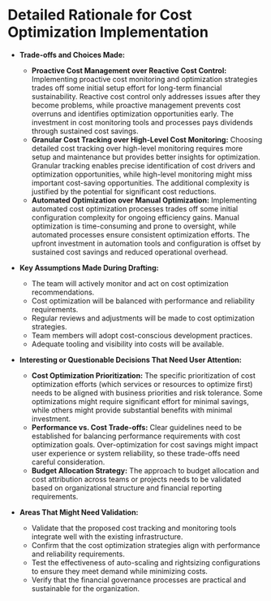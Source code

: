 # Detailed Rationale for Cost Optimization Implementation

*   **Trade-offs and Choices Made:**
    *   **Proactive Cost Management over Reactive Cost Control:** Implementing proactive cost monitoring and optimization strategies trades off some initial setup effort for long-term financial sustainability. Reactive cost control only addresses issues after they become problems, while proactive management prevents cost overruns and identifies optimization opportunities early. The investment in cost monitoring tools and processes pays dividends through sustained cost savings.
    *   **Granular Cost Tracking over High-Level Cost Monitoring:** Choosing detailed cost tracking over high-level monitoring requires more setup and maintenance but provides better insights for optimization. Granular tracking enables precise identification of cost drivers and optimization opportunities, while high-level monitoring might miss important cost-saving opportunities. The additional complexity is justified by the potential for significant cost reductions.
    *   **Automated Optimization over Manual Optimization:** Implementing automated cost optimization processes trades off some initial configuration complexity for ongoing efficiency gains. Manual optimization is time-consuming and prone to oversight, while automated processes ensure consistent optimization efforts. The upfront investment in automation tools and configuration is offset by sustained cost savings and reduced operational overhead.

*   **Key Assumptions Made During Drafting:**
    *   The team will actively monitor and act on cost optimization recommendations.
    *   Cost optimization will be balanced with performance and reliability requirements.
    *   Regular reviews and adjustments will be made to cost optimization strategies.
    *   Team members will adopt cost-conscious development practices.
    *   Adequate tooling and visibility into costs will be available.

*   **Interesting or Questionable Decisions That Need User Attention:**
    *   **Cost Optimization Prioritization:** The specific prioritization of cost optimization efforts (which services or resources to optimize first) needs to be aligned with business priorities and risk tolerance. Some optimizations might require significant effort for minimal savings, while others might provide substantial benefits with minimal investment.
    *   **Performance vs. Cost Trade-offs:** Clear guidelines need to be established for balancing performance requirements with cost optimization goals. Over-optimization for cost savings might impact user experience or system reliability, so these trade-offs need careful consideration.
    *   **Budget Allocation Strategy:** The approach to budget allocation and cost attribution across teams or projects needs to be validated based on organizational structure and financial reporting requirements.

*   **Areas That Might Need Validation:**
    *   Validate that the proposed cost tracking and monitoring tools integrate well with the existing infrastructure.
    *   Confirm that the cost optimization strategies align with performance and reliability requirements.
    *   Test the effectiveness of auto-scaling and rightsizing configurations to ensure they meet demand while minimizing costs.
    *   Verify that the financial governance processes are practical and sustainable for the organization.
